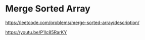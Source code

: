 # Merge Sorted Array

https://leetcode.com/problems/merge-sorted-array/description/

https://youtu.be/P1Ic85RarKY